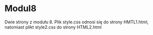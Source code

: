 # Modul8
Dwie strony z modułu 8. Plik style.css odnosi się do strony HMTL1.html, natomiast plikt style2.css do strony HTML2.html
